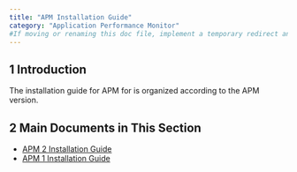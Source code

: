 ```yaml
---
title: "APM Installation Guide"
category: "Application Performance Monitor"
#If moving or renaming this doc file, implement a temporary redirect and let the respective team know they should update the URL in the product. See Mapping to Products for more details.
---
```


## 1 Introduction

The installation guide for APM for is organized according to the APM version.

## 2 Main Documents in This Section

* [APM 2 Installation Guide](ig2-installation)
* [APM 1 Installation Guide](ig1-installation)

